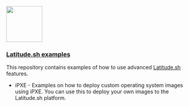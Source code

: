   <a href="https://www.latitude.sh">
    <img src="https://imagedelivery.net/Osr9NTVkzxD8aeU9bhUsSw/9cc56f1f-33ad-43a8-aa81-84a57e601f00/public" height="96">
    <h3>Latitude.sh examples</h3>
  </a>

This repository contains examples of how to use advanced [Latitude.sh](https://www.latitude.sh) features.

- iPXE - Examples on how to deploy custom operating system images using iPXE. You can use this to deploy your own images to the Latitude.sh platform.